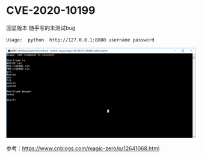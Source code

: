 # CVE-2020-10199

回显版本 随手写的未测试bug

```
Usage:  python  http://127.0.0.1:8080 username password

```

![](./1.png)

参考：https://www.cnblogs.com/magic-zero/p/12641068.html